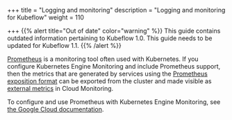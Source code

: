 +++
title = "Logging and monitoring"
description = "Logging and monitoring for Kubeflow"
weight = 110
                    
+++
{{% alert title="Out of date" color="warning" %}}
This guide contains outdated information pertaining to Kubeflow 1.0. This guide
needs to be updated for Kubeflow 1.1.
{{% /alert %}}


[Prometheus](https://prometheus.io/) is a monitoring tool often used with Kubernetes. If you configure Kubernetes Engine Monitoring and include Prometheus support, then the metrics that are generated by services using the [Prometheus exposition format](https://prometheus.io/docs/instrumenting/exposition_formats/) can be exported from the cluster and made visible as [external metrics](https://cloud.google.com/monitoring/api/metrics_other#externalgoogleapiscom) in Cloud Monitoring.

To configure and use Prometheus with Kubernetes Engine Monitoring, see [the Google Cloud documentation](https://cloud.google.com/monitoring/kubernetes-engine/prometheus).
